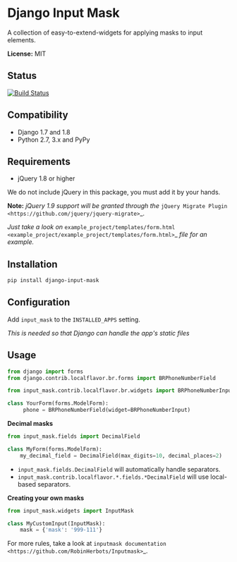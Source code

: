 Django Input Mask
=================

A collection of easy-to-extend-widgets for applying masks to input elements.

**License:** MIT

Status
------

[![Build Status](https://travis-ci.org/caioariede/django-input-mask.svg?branch=master)](https://travis-ci.org/caioariede/django-input-mask)

Compatibility
-------------

* Django 1.7 and 1.8
* Python 2.7, 3.x and PyPy

Requirements
------------

* jQuery 1.8 or higher

We do not include jQuery in this package, you must add it by your hands.

**Note:**
*jQuery 1.9 support will be granted through the* `jQuery Migrate Plugin <https://github.com/jquery/jquery-migrate>`_.

*Just take a look on* `example_project/templates/form.html <example_project/example_project/templates/form.html>`_ *file for an example.*

Installation
---

```bash
pip install django-input-mask
```

Configuration
---

Add ``input_mask`` to the ``INSTALLED_APPS`` setting.

*This is needed so that Django can handle the app's static files*

Usage
---

```python
from django import forms
from django.contrib.localflavor.br.forms import BRPhoneNumberField

from input_mask.contrib.localflavor.br.widgets import BRPhoneNumberInput

class YourForm(forms.ModelForm):
     phone = BRPhoneNumberField(widget=BRPhoneNumberInput)
```

**Decimal masks**

```python
from input_mask.fields import DecimalField

class MyForm(forms.ModelForm):
    my_decimal_field = DecimalField(max_digits=10, decimal_places=2)
```
* `input_mask.fields.DecimalField` will automatically handle separators.
* `input_mask.contrib.localflavor.*.fields.*DecimalField` will use local-based separators.

**Creating your own masks**

```python
from input_mask.widgets import InputMask

class MyCustomInput(InputMask):
    mask = {'mask': '999-111'}
```

For more rules, take a look at `inputmask documentation <https://github.com/RobinHerbots/Inputmask>`_.
